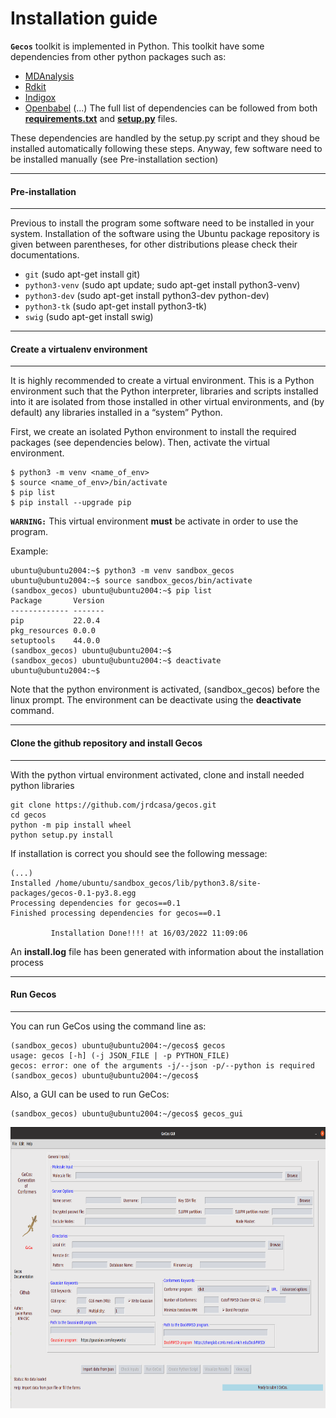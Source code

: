 Installation guide
==============

**``Gecos``** toolkit is implemented in Python. This toolkit have some dependencies from other python packages such as:

*  [MDAnalysis](https://www.mdanalysis.org/) 
* [Rdkit](https://www.rdkit.org/) 
* [Indigox](https://github.com/allison-group/indigox) 
* [Openbabel](http://openbabel.org/wiki/Main_Page)
(...)
The full list of dependencies can be followed from both **[requirements.txt](../requirements.txt)** and **[setup.py](../setup.py)** files.

These dependencies are handled by the setup.py script and they shoud be installed automatically following these steps. Anyway, few software need to be installed manually (see Pre-installation section)

-------------------
#### Pre-installation
-------------------
Previous to install the program  some software need to be installed in your system. Installation of the software using the Ubuntu package repository is given between parentheses, for other distributions please check their documentations.

* `git` (sudo apt-get install git)
* `python3-venv` (sudo apt update; sudo apt-get install python3-venv)
* `python3-dev` (sudo apt-get install python3-dev python-dev)
* `python3-tk` (sudo apt-get install python3-tk)
* `swig` (sudo apt-get install swig)

-------------------
#### Create a virtualenv environment 
-------------------
It is highly recommended to create a virtual environment. This is a Python environment such that the Python interpreter, libraries and scripts installed into it are isolated from those installed in other virtual environments, and (by default) any libraries installed in a “system” Python.

First, we create an isolated Python environment to install the required packages (see dependencies below). Then, activate the virtual environment.
```
$ python3 -m venv <name_of_env>
$ source <name_of_env>/bin/activate
$ pip list
$ pip install --upgrade pip
```

**``WARNING:``** This virtual environment **must** be activate in order to use the program.

Example:
```
ubuntu@ubuntu2004:~$ python3 -m venv sandbox_gecos
ubuntu@ubuntu2004:~$ source sandbox_gecos/bin/activate
(sandbox_gecos) ubuntu@ubuntu2004:~$ pip list
Package       Version
------------- -------
pip           22.0.4
pkg_resources 0.0.0
setuptools    44.0.0
(sandbox_gecos) ubuntu@ubuntu2004:~$
(sandbox_gecos) ubuntu@ubuntu2004:~$ deactivate
ubuntu@ubuntu2004:~$ 
```
Note that the python environment is activated, (sandbox_gecos) before the linux prompt. The environment can be deactivate using the **deactivate** command.

-------------------
#### Clone the github repository and install Gecos
-------------------
With the python virtual environment activated, clone and install needed python libraries
```
git clone https://github.com/jrdcasa/gecos.git
cd gecos
python -m pip install wheel
python setup.py install 
```

If installation is correct you should see the following message:
```
(...)
Installed /home/ubuntu/sandbox_gecos/lib/python3.8/site-packages/gecos-0.1-py3.8.egg
Processing dependencies for gecos==0.1
Finished processing dependencies for gecos==0.1

		 Installation Done!!!! at 16/03/2022 11:09:06
```
An **install.log** file has been generated with information about the installation process

-------------------
#### Run Gecos
-------------------
You can run GeCos using the command line as:
```
(sandbox_gecos) ubuntu@ubuntu2004:~/gecos$ gecos
usage: gecos [-h] (-j JSON_FILE | -p PYTHON_FILE)
gecos: error: one of the arguments -j/--json -p/--python is required
(sandbox_gecos) ubuntu@ubuntu2004:~/gecos$ 
```

Also, a GUI can be used to run GeCos:
```
(sandbox_gecos) ubuntu@ubuntu2004:~/gecos$ gecos_gui
```

<p align="center">
  <img src="./main_gui.png" alt="Atom numbers" height="450"/>  
</p>
